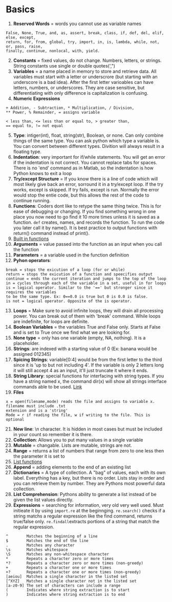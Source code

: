 # Basics

1. **Reserved Words** = words you cannot use as variable names
```
False, None, True, and, as, assert, break, class, if, def, del, elif, else, except, 
return, for, from, global, try, import, in, is, lambda, while, not, or, pass, raise, 
finally, continue, nonlocal, with, yield.
```
2. **Constants** = fixed values, do not change. Numbers, letters, or strings. String constants use single or double quotes(',")
3. **Variables** = a name placed in memory to store and retrieve data. All variables must start with a letter or underscrore (but starting with an underscore is a bad idea). After the first letter varioables can have letters, numbers, or underscores. They are case sensitive, but differentiating with only difference is capitalization is confusing. 
4. **Numeric Expressions**
```
+ Addition, - Subtraction, * Multiplication, / Division, 
** Power, % Remainder, = assigns variable
```
```
< less than, <= less than or equal to, > greater than, 
== equal to, != not equal
```
5. **Type**: intiger(int), float, string(str), Boolean, or none. Can only combine things of the same type. You can ask python which type a variable is. You can convert between different types. Divition will always result in a floating type. 
6. **Indentation**: very important for if/while statements. You will get an error if the indentation is not correct. You cannot replace tabs for spaces. There is no 'end' command as in Matlab, so the indentation is how Python knows to exit a loop
7. **Try/except Structure** = If you know there is a line of code which will most likely give back an error, sorround it in a try/except loop. If the try works, except is skipped. If try fails, except is run. Normally the error would stop the entie code, but this allows the rest of the code to continue running. 
8. **Functions**: Coders dont like to retype the same thing twice. This is for ease of debugging or changing. If you find something wrong in one place you now need to go find it 10 more times unless it is saved as a function. `def` creates, names, and records the function. To run the code you later call it by name(). It is best practice to output functions with return() command instead of print().
9. [Built in functions](https://docs.python.org/3/library/functions.html)
10. **Arguments** = value passed into the function as an input when you call the function
11. **Parameters** = a variable used in the function definition
12. **Pyhon operators**: 
```
break = stops the exicution of a loop (for or while)
return = stops the exicution of a function and speecifies output
continue = ends the current iteration and jumps to the top of the loop
in = cycles through each of the variable in a set, useful in for loops
is = logical operator. Similar to the '==' but stronger since it requires the variables 
to be the same type. Ex: 0==0.0 is true but 0 is 0.0 is false.
is not = logical operator. Opposite of the is operator.
```
13. **Loops** = Make sure to avoid infinite loops, they will drain all processing power. You can break out of them with 'break' command. While loops are indefinite, for loops are definite.
14. **Boolean Variables** = the variables True and False only. Starts at False and is set to True once we find what we are looking for.
15. **None type** = only has one variable (empty, NA, nothing). It is a placeholder.
16. **Strings**: are indexed with a starting value of 0 (Ex: banana would be assigned 012345)
17. **Spicing Strings**: variable[0:4] would be from the first letter to the third since it is 'up to but not including 4'. If the variable is only 2 letters long it will still accept 4 as an input, it'll just truncate it where it ends. 
18. **String Library**: special functions for interfacing with string types. If you have a string named x, the command dir(x) will show all strings interface commands able to be used. [Link](https://docs.python.org/3/library/stdtypes.html#string-methods)
19. **Files** 
```
x = open(filename,mode) reads the file and assigns to variable x. filename must include .txt 
extension and is a 'string'
Mode = r if reading the file, w if writing to the file. This is optional
```
21. **New line**: \n character. It is hidden in most cases but must be included in your count so remember it is there. 
22. **Collection**: Allows you to put many values in a single variable
23. **Mutable** = changable. Lists are mutable, strings are not. 
24. **Range** = returns a list of numbers that range from zero to one less then the parameter it is set to 
25. [List functions](http://docs.python.org/tutorial/datastructures.html)
26. **Append** = adding elements to the end of an existing list 
27. **Dictionaries** = A type of collection. A "bag" of values, each with its own label. Everything has a key, but there is no order. Lists stay in order and you can retrieve them by number. They are Pythons most powerful data collection. 
28. **List Comprehension**: Pythons ability to generate a list instead of be given the list values directly. 
29. **Expressions** = searching for information, very old very well used. Must initieate it by using `import.re` at the beginnging. `re.search()` checks if a string matchs a regular expression like the find command, returns true/false only. `re.findall`extracts portions of a string that match the regular expression.
```
^        Matches the beginning of a line
$        Matches the end of the line
.        Matches any character
\s       Matches whitespace
\S       Matches any non-whitespace character
*        Repeats a character zero or more times
*?       Repeats a character zero or more times (non-greedy)
+        Repeats a character one or more times
+?       Repeats a character one or more times (non-greedy)
[aeiou]  Matches a single character in the listed set
[^XYZ]   Matches a single character not in the listed set
[a-z0-9] The set of characters can include a range
(        Indicates where string extraction is to start
)        Indicates where string extraction is to end
```
